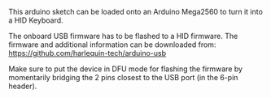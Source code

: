 This arduino sketch can be loaded onto an Arduino Mega2560 to turn it into a HID Keyboard.

The onboard USB firmware has to be flashed to a HID firmware.  The firmware and additional information can be downloaded from:
https://github.com/harlequin-tech/arduino-usb

Make sure to put the device in DFU mode for flashing the firmware by momentarily bridging the 2 pins closest to the USB port (in the 6-pin header).